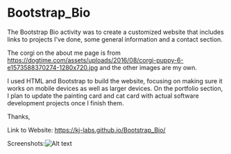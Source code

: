 # Bootstrap_Bio

The Bootstrap Bio activity was to create a customized website that includes links to projects I've done, some general information and a contact section. 

The corgi on the about me page is from https://dogtime.com/assets/uploads/2016/08/corgi-puppy-6-e1573588370274-1280x720.jpg  and the other images are my own. 

I used HTML and Bootstrap to build the website, focusing on making sure it works on mobile devices as well as larger devices. On the portfolio section, I plan to update the painting card and cat card with actual software development projects once I finish them. 

Thanks, 

Link to Website: https://kj-labs.github.io/Bootstrap_Bio/

Screenshots:![Alt text](https://github.com/KJ-Labs/Bootstrap_Bio/blob/master/Screenshots.PNG "Screenshots")


